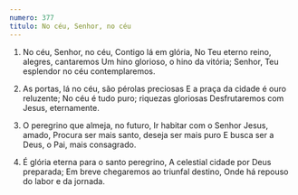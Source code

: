 ```yaml
---
numero: 377
titulo: No céu, Senhor, no céu
---
```

1. No céu, Senhor, no céu, Contigo lá em glória,
   No Teu eterno reino, alegres, cantaremos
   Um hino glorioso, o hino da vitória;
   Senhor, Teu esplendor no céu contemplaremos.

2. As portas, lá no céu, são pérolas preciosas
   E a praça da cidade é ouro reluzente;
   No céu é tudo puro; riquezas gloriosas
   Desfrutaremos com Jesus, eternamente.

3. O peregrino que almeja, no futuro,
   Ir habitar com o Senhor Jesus, amado,
   Procura ser mais santo, deseja ser mais puro
   E busca ser a Deus, o Pai, mais consagrado.

4. É glória eterna para o santo peregrino,
   A celestial cidade por Deus preparada;
   Em breve chegaremos ao triunfal destino,
   Onde há repouso do labor e da jornada.
